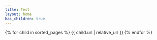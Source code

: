 ```yaml
---
title: Test
layout: home
has_children: true
---
```


{% for child in sorted_pages %}
{{ child.url | relative_url }}
{% endfor %}
